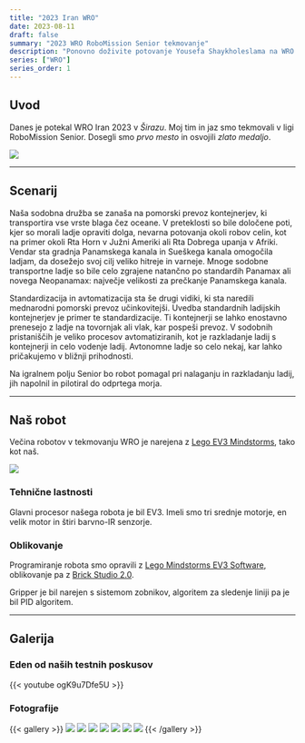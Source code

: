 ```yaml
---
title: "2023 Iran WRO"
date: 2023-08-11
draft: false
summary: "2023 WRO RoboMission Senior tekmovanje"
description: "Ponovno doživite potovanje Yousefa Shaykholeslama na WRO 2023, kjer je njegova ekipa tekmovala v ligi RoboSports Double Tennis. Raziskujte njihovo izkušnjo, izzive in vznemirljive trenutke iz enega najbolj prestižnih tekmovanj v robotiki."
series: ["WRO"]
series_order: 1
---
```


## Uvod
Danes je potekal WRO Iran 2023 v *Širazu*. Moj tim in jaz smo tekmovali v ligi RoboMission Senior. Dosegli smo *prvo mesto* in osvojili *zlato medaljo*.

<img class="thumbnailshadow" src="win.png">

---

## Scenarij
Naša sodobna družba se zanaša na pomorski prevoz kontejnerjev, ki transportira vse vrste blaga čez oceane. V preteklosti so bile določene poti, kjer so morali ladje opraviti dolga, nevarna potovanja okoli robov celin, kot na primer okoli Rta Horn v Južni Ameriki ali Rta Dobrega upanja v Afriki. Vendar sta gradnja Panamskega kanala in Sueškega kanala omogočila ladjam, da dosežejo svoj cilj veliko hitreje in varneje. Mnoge sodobne transportne ladje so bile celo zgrajene natančno po standardih Panamax ali novega Neopanamax: največje velikosti za prečkanje Panamskega kanala.

Standardizacija in avtomatizacija sta še drugi vidiki, ki sta naredili mednarodni pomorski prevoz učinkovitejši. Uvedba standardnih ladijskih kontejnerjev je primer te standardizacije. Ti kontejnerji se lahko enostavno prenesejo z ladje na tovornjak ali vlak, kar pospeši prevoz. V sodobnih pristaniščih je veliko procesov avtomatiziranih, kot je razkladanje ladij s kontejnerji in celo vodenje ladij. Avtonomne ladje so celo nekaj, kar lahko pričakujemo v bližnji prihodnosti.

Na igralnem polju Senior bo robot pomagal pri nalaganju in razkladanju ladij, jih napolnil in pilotiral do odprtega morja.

---

## Naš robot
Večina robotov v tekmovanju WRO je narejena z [Lego EV3 Mindstorms](https://www.lego.com/en-us/product/lego-mindstorms-ev3-31313), tako kot naš.

<img class="thumbnailshadow" src="robot.jpg">

### Tehnične lastnosti
Glavni procesor našega robota je bil EV3. Imeli smo tri srednje motorje, en velik motor in štiri barvno-IR senzorje.

### Oblikovanje
Programiranje robota smo opravili z [Lego Mindstorms EV3 Software](https://drive.google.com/file/d/15V1uK9sR5uAZCJJwds-hjwky9jYOFbDg/view?usp=sharing), oblikovanje pa z [Brick Studio 2.0](https://www.bricklink.com/v3/studio/download.page).

Gripper je bil narejen s sistemom zobnikov, algoritem za sledenje liniji pa je bil PID algoritem.

---

## Galerija

### Eden od naših testnih poskusov
{{< youtube ogK9u7Dfe5U >}}

### Fotografije
{{< gallery >}}
  <img src="bag.jpg" class="grid-w33" />
  <img src="farme.jpg" class="grid-w33" />
  <img src="field.jpg" class="grid-w33" />
  <img src="logo.jpg" class="grid-w33" />
  <img src="me.jpg"  class="grid-w33" />
  <img src="mewin.jpg" class="grid-w33" />
  <img src="winner.png" class="grid-w33" />
{{< /gallery >}}
